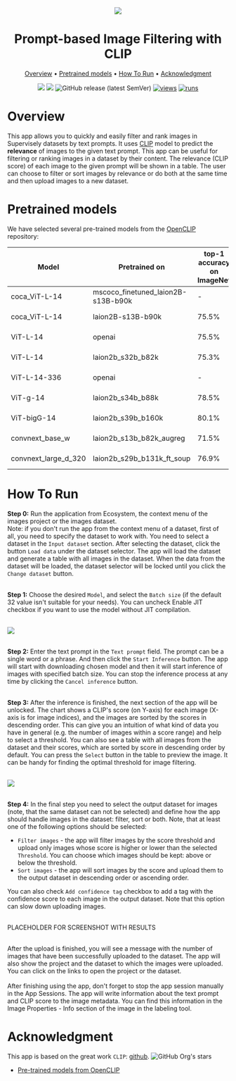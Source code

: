 <div align="center" markdown>
<img src="https://user-images.githubusercontent.com/115161827/233118282-30d61976-a80e-46cf-be93-ca3388c816fb.jpg"/>

# Prompt-based Image Filtering with CLIP

<p align="center">
  <a href="#Overview">Overview</a> •
  <a href="#Pretrained-models">Pretrained models</a> •
  <a href="#How-To-Run">How To Run</a> •
  <a href="#Acknowledgment">Acknowledgment</a>
</p>

[![](https://img.shields.io/badge/supervisely-ecosystem-brightgreen)](https://ecosystem.supervise.ly/apps/supervisely-ecosystem/prompt-based-image-filtering)
[![](https://img.shields.io/badge/slack-chat-green.svg?logo=slack)](https://supervise.ly/slack)
![GitHub release (latest SemVer)](https://img.shields.io/github/v/release/supervisely-ecosystem/prompt-based-image-filtering)
[![views](https://app.supervise.ly/img/badges/views/supervisely-ecosystem/prompt-based-image-filtering)](https://supervise.ly)
[![runs](https://app.supervise.ly/img/badges/runs/supervisely-ecosystem/prompt-based-image-filtering)](https://supervise.ly)

</div>

# Overview

This app allows you to quickly and easily filter and rank images in Supervisely datasets by text prompts. It uses [CLIP](https://openai.com/research/clip) model to predict the **relevance** of images to the given text prompt. This app can be useful for filtering or ranking images in a dataset by their content. The relevance (CLIP score) of each image to the given prompt will be shown in a table. The user can choose to filter or sort images by relevance or do both at the same time and then upload images to a new dataset.

# Pretrained models

We have selected several pre-trained models from the [OpenCLIP](https://github.com/mlfoundations/open_clip) repository:

| Model                | Pretrained on                      | top-1 accuracy on ImageNet | Size    |
| -------------------- | ---------------------------------- | -------------------------- | ------- |
| coca_ViT-L-14        | mscoco_finetuned_laion2B-s13B-b90k | -                          | 2.55 GB |
| coca_ViT-L-14        | laion2B-s13B-b90k                  | 75.5%                      | 2.55 GB |
| ViT-L-14             | openai                             | 75.5%                      | 933 MB  |
| ViT-L-14             | laion2b_s32b_b82k                  | 75.3%                      | 933 MB  |
| ViT-L-14-336         | openai                             | -                          | 933 MB  |
| ViT-g-14             | laion2b_s34b_b88k                  | 78.5%                      | 5.47 GB |
| ViT-bigG-14          | laion2b_s39b_b160k                 | 80.1%                      | 10.2 GB |
| convnext_base_w      | laion2b_s13b_b82k_augreg           | 71.5%                      | 718 MB  |
| convnext_large_d_320 | laion2b_s29b_b131k_ft_soup         | 76.9%                      | 1.41 GB |

# How To Run

**Step 0:** Run the application from Ecosystem, the context menu of the images project or the images dataset.<br>
Note: if you don't run the app from the context menu of a dataset, first of all, you need to specify the dataset to work with. You need to select a dataset in the `Input dataset` section. After selecting the dataset, click the button `Load data` under the dataset selector. The app will load the dataset and generate a table with all images in the dataset. When the data from the dataset will be loaded, the dataset selector will be locked until you click the `Change dataset` button.<br><br>

**Step 1:** Choose the desired `Model`, and select the `Batch size` (if the default 32 value isn't suitable for your needs). You can uncheck Enable JIT checkbox if you want to use the model without JIT compilation.<br><br>

<img src="https://user-images.githubusercontent.com/115161827/232123410-239309d8-e65a-492e-8617-427424359660.png" />
<br><br>

**Step 2:** Enter the text prompt in the `Text prompt` field. The prompt can be a single word or a phrase. And then click the `Start Inference` button. The app will start with downloading chosen model and then it will start inference of images with specified batch size. You can stop the inference process at any time by clicking the `Cancel inference` button.<br><br>

**Step 3:** After the inference is finished, the next section of the app will be unlocked. The chart shows a CLIP's score (on Y-axis) for each image (X-axis is for image indices), and the images are sorted by the scores in descending order. This can give you an intuition of what kind of data you have in general (e.g. the number of images within a score range) and help to select a threshold. You can also see a table with all images from the dataset and their scores, which are sorted by score in descending order by default. You can press the `Select` button in the table to preview the image. It can be handy for finding the optimal threshold for image filtering.<br><br>

<img src="https://user-images.githubusercontent.com/115161827/232123378-49a885c7-7656-4ec1-85f2-f8d3be5d3597.png" /> <br><br>

**Step 4:** In the final step you need to select the output dataset for images (note, that the same dataset can not be selected) and define how the app should handle images in the dataset: filter, sort or both. Note, that at least one of the following options should be selected:<br>

- `Filter images` - the app will filter images by the score threshold and upload only images whose score is higher or lower than the selected `Threshold`. You can choose which images should be kept: above or below the threshold.<br>
- `Sort images` - the app will sort images by the score and upload them to the output dataset in descending order or ascending order.<br>

You can also check `Add confidence tag` checkbox to add a tag with the confidence score to each image in the output dataset. Note that this option can slow down uploading images.<br><br>

PLACEHOLDER FOR SCREENSHOT WITH RESULTS<br><br>

After the upload is finished, you will see a message with the number of images that have been successfully uploaded to the dataset. The app will also show the project and the dataset to which the images were uploaded. You can click on the links to open the project or the dataset.<br><br>
After finishing using the app, don't forget to stop the app session manually in the App Sessions. The app will write information about the text prompt and CLIP score to the image metadata. You can find this information in the Image Properties - Info section of the image in the labeling tool.

# Acknowledgment

This app is based on the great work `CLIP`: [github](https://github.com/openai/CLIP). ![GitHub Org's stars](https://img.shields.io/github/stars/openai/CLIP?style=social)

- [Pre-trained models from OpenCLIP](https://github.com/mlfoundations/open_clip)